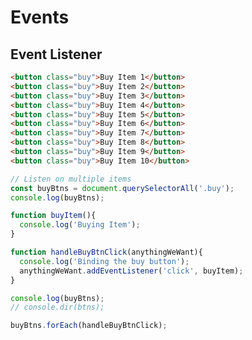 # Events

## Event Listener
```html
<button class="buy">Buy Item 1</button>
<button class="buy">Buy Item 2</button>
<button class="buy">Buy Item 3</button>
<button class="buy">Buy Item 4</button>
<button class="buy">Buy Item 5</button>
<button class="buy">Buy Item 6</button>
<button class="buy">Buy Item 7</button>
<button class="buy">Buy Item 8</button>
<button class="buy">Buy Item 9</button>
<button class="buy">Buy Item 10</button>
```
```javascript
// Listen on multiple items
const buyBtns = document.querySelectorAll('.buy');
console.log(buyBtns);

function buyItem(){
  console.log('Buying Item');
}

function handleBuyBtnClick(anythingWeWant){
  console.log('Binding the buy button');
  anythingWeWant.addEventListener('click', buyItem);
}

console.log(buyBtns);
// console.dir(btns);

buyBtns.forEach(handleBuyBtnClick);
```
<!--stackedit_data:
eyJoaXN0b3J5IjpbMTA3MDM2NzM2MCwtNjY5NTQ1OTE4LC00ND
UxMTc0MF19
-->